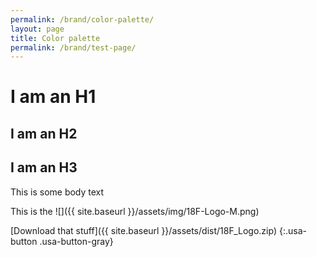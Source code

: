 ```yaml
---
permalink: /brand/color-palette/
layout: page
title: Color palette
permalink: /brand/test-page/
---
```


# I am an H1
## I am an H2
## I am an H3

This is some body text

This is the ![]({{ site.baseurl }}/assets/img/18F-Logo-M.png)

[Download that stuff]({{ site.baseurl }}/assets/dist/18F_Logo.zip)
{:.usa-button .usa-button-gray}



<!-- "usa-button usa-button-gray" href="{{ site.baseurl }}/assets/dist/18F_Logo.zip">Download logo -->
